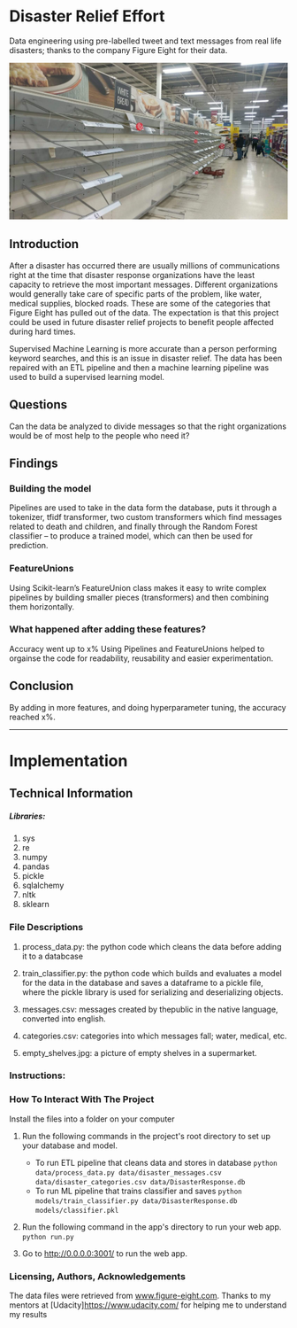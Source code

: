 # Disaster Relief Effort

Data engineering using pre-labelled tweet and text messages from real life disasters; thanks to the company Figure Eight for their data.

![Empty shelves in a large supermarket during Covid19](empty_shelves.jpg)

## Introduction
After a disaster has occurred there are usually millions of communications right at the time that disaster response organizations have the least capacity to retrieve the most important messages.
Different organizations would generally take care of specific parts of the problem, like water, medical supplies, blocked roads. These are some of the categories that Figure Eight has pulled out of the data.
The expectation is that this project could be used in future disaster relief projects to benefit people affected during hard times.

Supervised Machine Learning is more accurate than a person performing keyword searches, and this is an issue in disaster relief. The data has been repaired with an ETL pipeline and then a machine learning pipeline was used to build a supervised learning model.

## Questions
Can the data be analyzed to divide messages so that the right organizations would be of most help to the people who need it?

## Findings
### Building the model
Pipelines are used to take in the data form the database, puts it through a tokenizer, tfidf transformer, two custom transformers which find messages related to death and children, and finally through the Random Forest classifier – to produce a trained model, which can then be used for prediction.

### FeatureUnions
Using Scikit-learn’s FeatureUnion class makes it easy to write complex pipelines by building smaller pieces (transformers) and then combining them horizontally.

### What happened after adding these features?
Accuracy went up to x%
Using Pipelines and FeatureUnions helped to orgainse the code for readability, reusability and easier experimentation.

## Conclusion
By adding in more features, and doing hyperparameter tuning, the accuracy reached x%.

------------------------------------------------------------------------------------------------------------------

# Implementation
## Technical Information

##### Libraries:
1. sys
1. re
1. numpy
1. pandas
1. pickle
1. sqlalchemy
1. nltk
1. sklearn


### File Descriptions
1. process_data.py: the python code which cleans the data before adding it to a databcase
1. train_classifier.py: the python code which builds and evaluates a model for the data in the database and saves a dataframe to a pickle file, where the pickle library is used for serializing and deserializing objects.

1. messages.csv: messages created by thepublic in the native language, converted into english.
1. categories.csv: categories into which messages fall; water, medical, etc.
1. empty_shelves.jpg: a picture of empty shelves in a supermarket.


### Instructions:

### How To Interact With The Project
Install the files into a folder on your computer

1. Run the following commands in the project's root directory to set up your database and model.

    - To run ETL pipeline that cleans data and stores in database
        `python data/process_data.py data/disaster_messages.csv data/disaster_categories.csv data/DisasterResponse.db`
    - To run ML pipeline that trains classifier and saves
        `python models/train_classifier.py data/DisasterResponse.db models/classifier.pkl`

2. Run the following command in the app's directory to run your web app.
    `python run.py`

3. Go to http://0.0.0.0:3001/ to run the web app.


### Licensing, Authors, Acknowledgements

The data files were retrieved from www.figure-eight.com. 
Thanks to my mentors at [Udacity]https://www.udacity.com/ for helping me to understand my results
